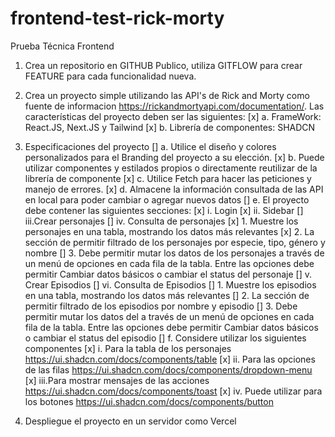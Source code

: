 # frontend-test-rick-morty
Prueba Técnica Frontend

1)	Crea un repositorio en GITHUB Publico, utiliza GITFLOW para crear FEATURE para cada funcionalidad nueva.

2)	Crea un proyecto simple utilizando las API's de Rick and Morty como fuente de informacion https://rickandmortyapi.com/documentation/. Las características del proyecto deben ser las siguientes:
    [x] a.	FrameWork: React.JS, Next.JS y Tailwind
    [x] b.	Librería de componentes: SHADCN

3)	Especificaciones del proyecto
    [] a.	Utilice el diseño y colores personalizados para el Branding del proyecto a su elección.
    [x] b.	Puede utilizar componentes y estilados propios o directamente reutilizar de la librería de componente
    [x] c.	Utilice Fetch para hacer las peticiones y manejo de errores.
    [x] d.	Almacene la información consultada de las API en local para poder cambiar o agregar nuevos datos
    [] e.	El proyecto debe contener las siguientes secciones:
        [x] i.	Login
        [x] ii.	Sidebar
        [] iii.Crear personajes
        [] iv.	Consulta de personajes
            [x] 1.	Muestre los personajes en una tabla, mostrando los datos más relevantes
            [x] 2.	La sección de permitir filtrado de los personajes por especie, tipo, género y nombre
            [] 3.	Debe permitir mutar los datos de los personajes a través de un menú de opciones en cada fila de la tabla. Entre las opciones debe permitir Cambiar datos básicos o cambiar el status del personaje
        [] v. Crear Episodios
        [] vi.	Consulta de Episodios
            [] 1.	Muestre los episodios en una tabla, mostrando los datos más relevantes
            [] 2.	La sección de permitir filtrado de los episodios por nombre y episodio
            [] 3.	Debe permitir mutar los datos del a través de un menú de opciones en cada fila de la tabla. Entre las opciones debe permitir Cambiar datos básicos o cambiar el status del episodio
    [] f.	Considere utilizar los siguientes componentes
        [x] i.	Para la tabla de los personajes https://ui.shadcn.com/docs/components/table
        [x] ii.	Para las opciones de las filas https://ui.shadcn.com/docs/components/dropdown-menu
        [x] iii.Para mostrar mensajes de las acciones https://ui.shadcn.com/docs/components/toast
        [x] iv.	Puede utilizar para los botones https://ui.shadcn.com/docs/components/button

4)	Despliegue el proyecto en un servidor como Vercel
